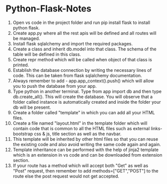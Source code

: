 # Python-Flask-Notes

1) Open vs code in the project folder and run pip install flask to install python flask.
2) Create app.py where all the rest apis will be defined and all routes will be managed.
3) Install flask sqlalchemy and import the required packages.
4) Create a class and inherit db.model into that class. The schema of the table will be defined in this class.
5) Create repr method which will be called when object of that class is printed.
6) Establish the database connection by writing the necessary lines of code. This can be taken from flask sqlalchemy documentation.
7) Always remember to add - app.app_context().push() which will allow you to push the database from your app.
8) Type python in another terminal. Type from app import db and then type db.create_all(). This will create the database. You will observe that a folder called instance is automatically created and inside the folder your db will be present.
9) Create a folder called "template" in which you can add all your HTML files.
10) Create a file named "layout.html" in the template folder which will contain code that is common to all the HTML files such as external links- bootstrap css & js, title section as well as the navbar.
11) This template will be inherited by other html files so that you can reuse the existing code and also avoid writing the same code again and again.
12) Template inheritance can be performed with the help of jinja2 template which is an extension in vs code and can be downloaded from extension section.
13) If your route has a method which will accept both "Get" as well as "Post" request, then remember to add methods=["GET","POST"] to the route else the post request would not get accepted.
